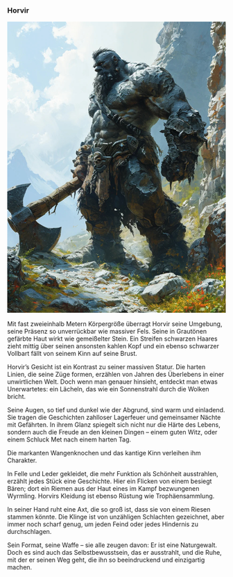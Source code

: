 ### Horvir

![horvir_full.jpg](/horvir_full.jpg)

Mit fast zweieinhalb Metern Körpergröße überragt Horvir seine Umgebung, seine Präsenz so unverrückbar wie massiver Fels.
Seine in Grautönen gefärbte Haut wirkt wie gemeißelter Stein.
Ein Streifen schwarzen Haares zieht mittig über seinen ansonsten kahlen Kopf und ein ebenso schwarzer Vollbart fällt von seinem Kinn auf seine Brust.

Horvir’s Gesicht ist ein Kontrast zu seiner massiven Statur.
Die harten Linien, die seine Züge formen, erzählen von Jahren des Überlebens in einer unwirtlichen Welt. Doch wenn man genauer hinsieht, entdeckt man etwas Unerwartetes: ein Lächeln, das wie ein Sonnenstrahl durch die Wolken bricht.

Seine Augen, so tief und dunkel wie der Abgrund, sind warm und einladend. Sie tragen die Geschichten zahlloser Lagerfeuer und gemeinsamer Nächte mit Gefährten. In ihrem Glanz spiegelt sich nicht nur die Härte des Lebens, sondern auch die Freude an den kleinen Dingen – einem guten Witz, oder einem Schluck Met nach einem harten Tag.

Die markanten Wangenknochen und das kantige Kinn verleihen ihm Charakter.

In Felle und Leder gekleidet, die mehr Funktion als Schönheit ausstrahlen, erzählt jedes Stück eine Geschichte. Hier ein Flicken von einem besiegt Bären; dort ein Riemen aus der Haut eines im Kampf bezwungenen Wyrmling. Horvirs Kleidung ist ebenso Rüstung wie Trophäensammlung.

In seiner Hand ruht eine Axt, die so groß ist, dass sie von einem Riesen stammen könnte. 
Die Klinge ist von unzähligen Schlachten gezeichnet, aber immer noch scharf genug, um jeden Feind oder jedes Hindernis zu durchschlagen.

Sein Format, seine Waffe – sie alle zeugen davon: Er ist eine Naturgewalt. Doch es sind auch das Selbstbewusstsein, das er ausstrahlt, und die Ruhe, mit der er seinen Weg geht, die ihn so beeindruckend und einzigartig machen.